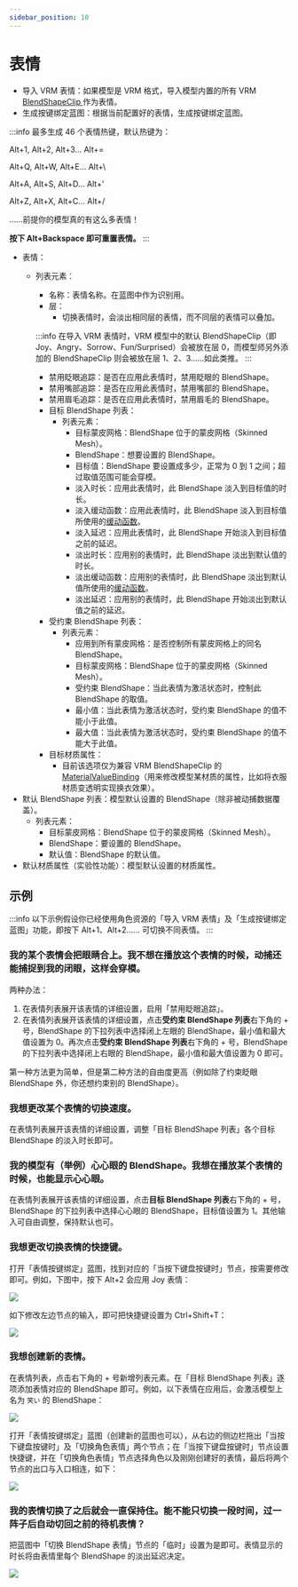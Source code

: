 ```yaml
---
sidebar_position: 10
---
```



# 表情

* 导入 VRM 表情：如果模型是 VRM 格式，导入模型内置的所有 VRM [BlendShapeClip ](https://vrm.dev/en/univrm/blendshape/univrm\_blendshape.html)作为表情。
* 生成按键绑定蓝图：根据当前配置好的表情，生成按键绑定蓝图。

:::info
最多生成 46 个表情热键，默认热键为：

Alt+1, Alt+2, Alt+3... Alt+=

Alt+Q, Alt+W, Alt+E... Alt+\\

Alt+A, Alt+S, Alt+D... Alt+'

Alt+Z, Alt+X, Alt+C... Alt+/

……前提你的模型真的有这么多表情！

**按下 Alt+Backspace 即可重置表情。**
:::

* 表情：
  *   列表元素：

      * 名称：表情名称。在蓝图中作为识别用。
      * 层：
        * 切换表情时，会淡出相同层的表情，而不同层的表情可以叠加。

      :::info
      在导入 VRM 表情时，VRM 模型中的默认 BlendShapeClip（即 Joy、Angry、Sorrow、Fun/Surprised）会被放在层 0，而模型师另外添加的 BlendShapeClip 则会被放在层 1、2、3……如此类推。
      :::

      * 禁用眨眼追踪：是否在应用此表情时，禁用眨眼的 BlendShape。
      * 禁用嘴部追踪：是否在应用此表情时，禁用嘴部的 BlendShape。
      * 禁用眉毛追踪：是否在应用此表情时，禁用眉毛的 BlendShape。
      * 目标 BlendShape 列表：
        * 列表元素：
          * 目标蒙皮网格：BlendShape 位于的蒙皮网格（Skinned Mesh）。
          * BlendShape：想要设置的 BlendShape。
          * 目标值：BlendShape 要设置成多少，正常为 0 到 1 之间；超过取值范围可能会穿模。
          * 淡入时长：应用此表情时，此 BlendShape 淡入到目标值的时长。
          * 淡入缓动函数：应用此表情时，此 BlendShape 淡入到目标值所使用的[缓动函数](https://easings.net/cn)。
          * 淡入延迟：应用此表情时，此 BlendShape 开始淡入到目标值之前的延迟。
          * 淡出时长：应用别的表情时，此 BlendShape 淡出到默认值的时长。
          * 淡出缓动函数：应用别的表情时，此 BlendShape 淡出到默认值所使用的[缓动函数](https://easings.net/cn)。
          * 淡出延迟：应用别的表情时，此 BlendShape 开始淡出到默认值之前的延迟。
      * 受约束 BlendShape 列表：
        * 列表元素：
          * 应用到所有蒙皮网格：是否控制所有蒙皮网格上的同名 BlendShape。
          * 目标蒙皮网格：BlendShape 位于的蒙皮网格（Skinned Mesh）。
          * 受约束 BlendShape：当此表情为激活状态时，控制此 BlendShape 的取值。
          * 最小值：当此表情为激活状态时，受约束 BlendShape 的值不能小于此值。
          * 最大值：当此表情为激活状态时，受约束 BlendShape 的值不能大于此值。
      * 目标材质属性：
        * 目前该选项仅为兼容 VRM BlendShapeClip 的 [MaterialValueBinding](https://vrm.dev/en/univrm/blendshape/univrm\_blendshape.html#id3)（用来修改模型某材质的属性，比如将衣服材质变透明实现换衣效果）。
* 默认 BlendShape 列表：模型默认设置的 BlendShape（除非被动捕数据覆盖）。
  * 列表元素：
    * 目标蒙皮网格：BlendShape 位于的蒙皮网格（Skinned Mesh）。
    * BlendShape：要设置的 BlendShape。
    * 默认值：BlendShape 的默认值。
* 默认材质属性（实验性功能）：模型默认设置的材质属性。

## 示例

:::info
以下示例假设你已经使用角色资源的「导入 VRM 表情」及「生成按键绑定蓝图」功能，即按下 Alt+1、Alt+2…… 可切换不同表情。
:::

### 我的某个表情会把眼睛合上。我不想在播放这个表情的时候，动捕还能捕捉到我的闭眼，这样会穿模。

两种办法：

1. 在表情列表展开该表情的详细设置，启用「禁用眨眼追踪」。
2. 在表情列表展开该表情的详细设置，点击**受约束 BlendShape 列表**右下角的 + 号，BlendShape 的下拉列表中选择闭上左眼的 BlendShape，最小值和最大值设置为 0。再次点击**受约束 BlendShape 列表**右下角的 + 号，BlendShape 的下拉列表中选择闭上右眼的 BlendShape，最小值和最大值设置为 0 即可。

第一种方法更为简单，但是第二种方法的自由度更高（例如除了约束眨眼 BlendShape 外，你还想约束别的 BlendShape）。

### 我想更改某个表情的切换速度。

在表情列表展开该表情的详细设置，调整「目标 BlendShape 列表」各个目标 BlendShape 的淡入时长即可。

### 我的模型有（举例）心心眼的 BlendShape。我想在播放某个表情的时候，也能显示心心眼。

在表情列表展开该表情的详细设置，点击**目标 BlendShape 列表**右下角的 + 号，BlendShape 的下拉列表中选择心心眼的 BlendShape，目标值设置为 1。其他输入可自由调整，保持默认也可。

### 我想更改切换表情的快捷键。

打开「表情按键绑定」蓝图，找到对应的「当按下键盘按键时」节点，按需要修改即可。例如，下图中，按下 Alt+2 会应用 Joy 表情：

![](pathname:///doc-img/zh-expression-1.webp)

如下修改左边节点的输入，即可把快捷键设置为 Ctrl+Shift+T：

![](pathname:///doc-img/zh-expression-2.webp)

### 我想创建新的表情。

在表情列表，点击右下角的 + 号新增列表元素。在「目标 BlendShape 列表」逐项添加表情对应的 BlendShape 即可。例如，以下表情在应用后，会激活模型上名为 `笑い` 的 BlendShape：

![](pathname:///doc-img/zh-expression-3.webp)

打开「表情按键绑定」蓝图（创建新的蓝图也可以），从右边的侧边栏拖出「当按下键盘按键时」及「切换角色表情」两个节点；在「当按下键盘按键时」节点设置快捷键，并在「切换角色表情」节点选择角色以及刚刚创建好的表情，最后将两个节点的出口与入口相连，如下：

![](pathname:///doc-img/zh-expression-4.webp)

### 我的表情切换了之后就会一直保持住。能不能只切换一段时间，过一阵子后自动切回之前的待机表情？

把蓝图中「切换 BlendShape 表情」节点的「临时」设置为是即可。表情显示的时长将由表情里每个 BlendShape 的淡出延迟决定。

![](pathname:///doc-img/zh-expression-5.webp)
